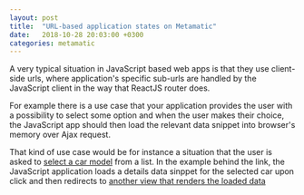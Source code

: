 ```yaml
---
layout: post
title:  "URL-based application states on Metamatic"
date:   2018-10-28 20:03:00 +0300
categories: metamatic
---
```


A very typical situation in JavaScript based web apps is that they use client-side urls, 
where application's specific sub-urls are handled by the JavaScript client in the way
that ReactJS router does.

For example there is a use case that your application provides the user with a possibility to 
select some option and when the user makes their choice, the JavaScript app should then load
the relevant data snippet into browser's memory over Ajax request.

That kind of use case would be for instance a situation that the user is asked to [select a car model](https://metamatic-car-app.herokuapp.com/cars)
from a list. In the example behind the link, the JavaScript application loads a details data sinppet
for the selected car upon click and then redirects to [another view that renders the loaded data]()
